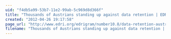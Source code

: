 ```yaml
---
uid: "f4db5a99-53b7-11e2-99ab-5c969d8d366f"
title: "Thousands of Austrians standing up against data retention | EDRI"
created: "2012-04-26 19:17:58"
page_url: "http://www.edri.org/edrigram/number10.8/data-retention-austria"
filename: "Thousands of Austrians standing up against data retention | EDRI.html"
---
```

